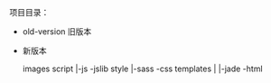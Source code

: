 项目目录：

- old-version 旧版本

- 新版本

  images
  script
    |-js
     -jslib
  style
    |-sass
     -css
  templates
    |
    |-jade
     -html


    
